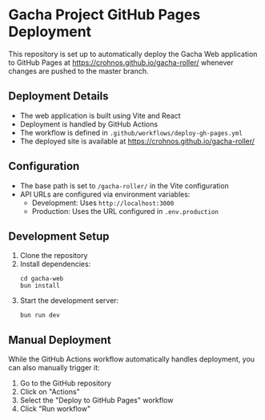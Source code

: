 # Gacha Project GitHub Pages Deployment

This repository is set up to automatically deploy the Gacha Web application to GitHub Pages at https://crohnos.github.io/gacha-roller/ whenever changes are pushed to the master branch.

## Deployment Details

- The web application is built using Vite and React
- Deployment is handled by GitHub Actions
- The workflow is defined in `.github/workflows/deploy-gh-pages.yml`
- The deployed site is available at https://crohnos.github.io/gacha-roller/

## Configuration

- The base path is set to `/gacha-roller/` in the Vite configuration
- API URLs are configured via environment variables:
  - Development: Uses `http://localhost:3000`
  - Production: Uses the URL configured in `.env.production`

## Development Setup

1. Clone the repository
2. Install dependencies:
   ```
   cd gacha-web
   bun install
   ```
3. Start the development server:
   ```
   bun run dev
   ```

## Manual Deployment

While the GitHub Actions workflow automatically handles deployment, you can also manually trigger it:

1. Go to the GitHub repository
2. Click on "Actions"
3. Select the "Deploy to GitHub Pages" workflow
4. Click "Run workflow"